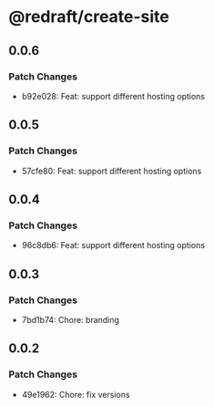 # @redraft/create-site

## 0.0.6

### Patch Changes

- b92e028: Feat: support different hosting options

## 0.0.5

### Patch Changes

- 57cfe80: Feat: support different hosting options

## 0.0.4

### Patch Changes

- 96c8db6: Feat: support different hosting options

## 0.0.3

### Patch Changes

- 7bd1b74: Chore: branding

## 0.0.2

### Patch Changes

- 49e1962: Chore: fix versions
